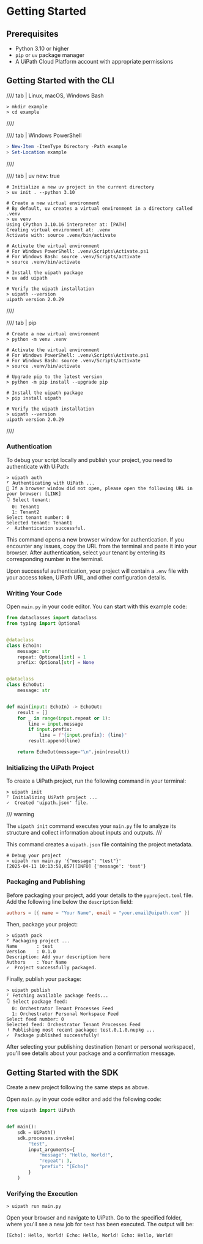 # Getting Started

## Prerequisites

-   Python 3.10 or higher
-   `pip` or `uv` package manager
-   A UiPath Cloud Platform account with appropriate permissions

## Getting Started with the CLI

//// tab | Linux, macOS, Windows Bash

<!-- termynal -->

```shell
> mkdir example
> cd example
```

////

//// tab | Windows PowerShell

<!-- termynal -->

```powershell
> New-Item -ItemType Directory -Path example
> Set-Location example
```

////

//// tab | uv
    new: true

<!-- termynal -->

```shell
# Initialize a new uv project in the current directory
> uv init . --python 3.10

# Create a new virtual environment
# By default, uv creates a virtual environment in a directory called .venv
> uv venv
Using CPython 3.10.16 interpreter at: [PATH]
Creating virtual environment at: .venv
Activate with: source .venv/bin/activate

# Activate the virtual environment
# For Windows PowerShell: .venv\Scripts\Activate.ps1
# For Windows Bash: source .venv/Scripts/activate
> source .venv/bin/activate

# Install the uipath package
> uv add uipath

# Verify the uipath installation
> uipath --version
uipath version 2.0.29
```

////

//// tab | pip

<!-- termynal -->

```shell
# Create a new virtual environment
> python -m venv .venv

# Activate the virtual environment
# For Windows PowerShell: .venv\Scripts\Activate.ps1
# For Windows Bash: source .venv/Scripts/activate
> source .venv/bin/activate

# Upgrade pip to the latest version
> python -m pip install --upgrade pip

# Install the uipath package
> pip install uipath

# Verify the uipath installation
> uipath --version
uipath version 2.0.29
```

////

### Authentication

To debug your script locally and publish your project, you need to authenticate with UiPath:

<!-- termynal -->

```shell
> uipath auth
⠋ Authenticating with UiPath ...
🔗 If a browser window did not open, please open the following URL in your browser: [LINK]
👇 Select tenant:
  0: Tenant1
  1: Tenant2
Select tenant number: 0
Selected tenant: Tenant1
✓  Authentication successful.
```

This command opens a new browser window for authentication. If you encounter any issues, copy the URL from the terminal and paste it into your browser. After authentication, select your tenant by entering its corresponding number in the terminal.

Upon successful authentication, your project will contain a `.env` file with your access token, UiPath URL, and other configuration details.

### Writing Your Code

Open `main.py` in your code editor. You can start with this example code:

```python
from dataclasses import dataclass
from typing import Optional


@dataclass
class EchoIn:
    message: str
    repeat: Optional[int] = 1
    prefix: Optional[str] = None


@dataclass
class EchoOut:
    message: str


def main(input: EchoIn) -> EchoOut:
    result = []
    for _ in range(input.repeat or 1):
        line = input.message
        if input.prefix:
            line = f"{input.prefix}: {line}"
        result.append(line)

    return EchoOut(message="\n".join(result))
```

### Initializing the UiPath Project

To create a UiPath project, run the following command in your terminal:

<!-- termynal -->

```shell
> uipath init
⠋ Initializing UiPath project ...
✓  Created 'uipath.json' file.
```

/// warning

The `uipath init` command executes your `main.py` file to analyze its structure and collect information about inputs and outputs.
///

This command creates a `uipath.json` file containing the project metadata.

<!-- termynal -->

```shell
# Debug your project
> uipath run main.py '{"message": "test"}'
[2025-04-11 10:13:58,857][INFO] {'message': 'test'}
```

### Packaging and Publishing

Before packaging your project, add your details to the `pyproject.toml` file. Add the following line below the `description` field:

```toml
authors = [{ name = "Your Name", email = "your.email@uipath.com" }]
```

Then, package your project:

<!-- termynal -->

```shell
> uipath pack
⠋ Packaging project ...
Name       : test
Version    : 0.1.0
Description: Add your description here
Authors    : Your Name
✓  Project successfully packaged.
```

Finally, publish your package:

<!-- termynal -->

```shell
> uipath publish
⠋ Fetching available package feeds...
👇 Select package feed:
  0: Orchestrator Tenant Processes Feed
  1: Orchestrator Personal Workspace Feed
Select feed number: 0
Selected feed: Orchestrator Tenant Processes Feed
⠸ Publishing most recent package: test.0.1.0.nupkg ...
✓  Package published successfully!
```

After selecting your publishing destination (tenant or personal workspace), you'll see details about your package and a confirmation message.

## Getting Started with the SDK

Create a new project following the same steps as above.

Open `main.py` in your code editor and add the following code:

```python
from uipath import UiPath


def main():
    sdk = UiPath()
    sdk.processes.invoke(
        "test",
        input_arguments={
            "message": "Hello, World!",
            "repeat": 3,
            "prefix": "[Echo]"
        }
    )
```

### Verifying the Execution

<!-- termynal -->

```shell
> uipath run main.py
```

Open your browser and navigate to UiPath. Go to the specified folder, where you'll see a new job for `test` has been executed. The output will be:

```
[Echo]: Hello, World! Echo: Hello, World! Echo: Hello, World!
```
